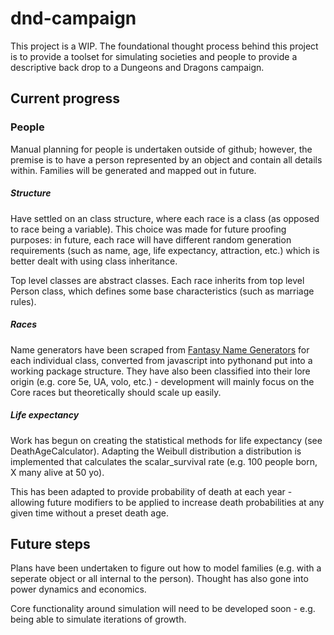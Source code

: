 # dnd-campaign

This project is a WIP. The foundational thought process behind this project is to provide a toolset for simulating societies and people to provide a descriptive back drop to a Dungeons and Dragons campaign.

## Current progress


### People

Manual planning for people is undertaken outside of github; however, the premise is to have a person represented by an object and contain all details within. Families will be generated and mapped out in future.

##### Structure
Have settled on an class structure, where each race is a class (as opposed to race being a variable). This choice was made for future proofing purposes: in future, each race will have different random generation requirements (such as name, age, life expectancy, attraction, etc.) which is better dealt with using class inheritance.

Top level classes are abstract classes. Each race inherits from top level Person class, which defines some base characteristics (such as marriage rules).

##### Races

Name generators have been scraped from [Fantasy Name Generators](http://fantasynamegenerators.com) for each individual class, converted from javascript into pythonand put into a working package structure. They have also been classified into their lore origin (e.g. core 5e, UA, volo, etc.) - development will mainly focus on the Core races but theoretically should scale up easily.

##### Life expectancy

Work has begun on creating the statistical methods for life expectancy (see DeathAgeCalculator). Adapting the Weibull distribution a distribution is implemented that calculates the scalar_survival rate (e.g. 100 people born, X many alive at 50 yo). 

This has been adapted to provide probability of death at each year - allowing future modifiers to be applied to increase death probabilities at any given time without a preset death age.


## Future steps

Plans have been undertaken to figure out how to model families (e.g. with a seperate object or all internal to the person). Thought has also gone into power dynamics and economics.

Core functionality around simulation will need to be developed soon - e.g. being able to simulate iterations of growth.
